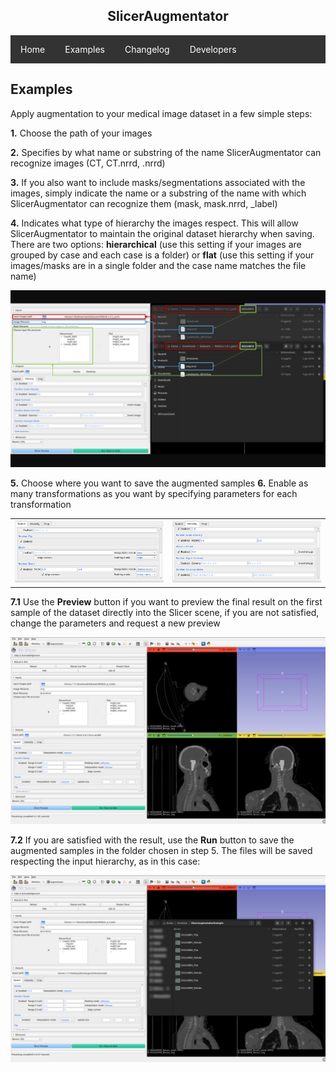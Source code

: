 <center><h2>SlicerAugmentator</h2></center>

<style>
.navbar {
  list-style-type: none;
  margin: 0;
  padding: 0;
  overflow: hidden;
  background-color: #333;
}

.navbar li {  /* Target nested elements within the navbar */
  float: left;
}

.navbar li a {  /* Target links within the navbar */
  display: block;
  color: white;
  text-align: center;
  padding: 14px 16px;
  text-decoration: none;
}

/* Change the link color to #111 (black) on hover */
li a:hover {
  background-color: #111;
}
</style>

<ul class="navbar">
  <li><a href="https://ciroraggio.github.io/SlicerAugmentator/index">Home</a></li>
  <li><a href="https://ciroraggio.github.io/SlicerAugmentator/examples">Examples</a></li>
  <li><a href="https://ciroraggio.github.io/SlicerAugmentator/changelog">Changelog</a></li>
  <li><a href="https://ciroraggio.github.io/SlicerAugmentator/developers">Developers</a></li>
</ul>

## Examples
Apply augmentation to your medical image dataset in a few simple steps:

**1.** Choose the path of your images

**2.** Specifies by what name or substring of the name SlicerAugmentator can recognize images (CT, CT.nrrd, .nrrd)

**3.** If you also want to include masks/segmentations associated with the images, simply indicate the name or a substring of the name with which SlicerAugmentator can recognize them (mask, mask.nrrd, _label)

**4.** Indicates what type of hierarchy the images respect. This will allow SlicerAugmentator to maintain the original dataset hierarchy when saving. There are two options: **hierarchical** (use this setting if your images are grouped by case and each case is a folder) or **flat** (use this setting if your images/masks are in a single folder and the case name matches the file name)

<center>            
<img src="https://raw.githubusercontent.com/ciroraggio/SlicerAugmentator/main/assets/SlicerAugmentatorInputExample.png">
</center>

**5.** Choose where you want to save the augmented samples
**6.** Enable as many transformations as you want by specifying parameters for each transformation
<table>
    <tr>
        <td>
            <img src="https://raw.githubusercontent.com/ciroraggio/SlicerAugmentator/main/assets/SlicerAugmentatorEnableTransformsExample1.png">
        </td>
        <td>
            <img src="https://raw.githubusercontent.com/ciroraggio/SlicerAugmentator/main/assets/SlicerAugmentatorEnableTransformsExample2.png">
        </td>
    </tr>
</table>

**7.1** Use the **Preview** button if you want to preview the final result on the first sample of the dataset directly into the Slicer scene, if you are not satisfied, change the parameters and request a new preview

![filled](https://raw.githubusercontent.com/ciroraggio/SlicerAugmentator/main/assets/SlicerAugmentatorScreen.png)

**7.2** If you are satisfied with the result, use the **Run** button to save the augmented samples in the folder chosen in step 5. The files will be saved respecting the input hierarchy, as in this case:

![output_folder](https://raw.githubusercontent.com/ciroraggio/SlicerAugmentator/main/assets/SlicerAugmentatorOutputExample.png)